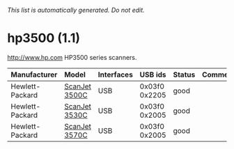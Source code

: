 _This list is automatically generated. Do not edit._

# hp3500 (1.1) #
http://www.hp.com
HP3500 series scanners.

| **Manufacturer** | **Model** | **Interfaces** | **USB ids** | **Status** | **Comment** | **URL** |
|:-----------------|:----------|:---------------|:------------|:-----------|:------------|:--------|
|Hewlett-Packard|[ScanJet 3500C](Hp3500ScanJet3500C.md)|USB|0x03f0 0x2205|good|  |  |
|Hewlett-Packard|[ScanJet 3530C](Hp3500ScanJet3530C.md)|USB|0x03f0 0x2005|good|  |  |
|Hewlett-Packard|[ScanJet 3570C](Hp3500ScanJet3570C.md)|USB|0x03f0 0x2005|good|  |  |